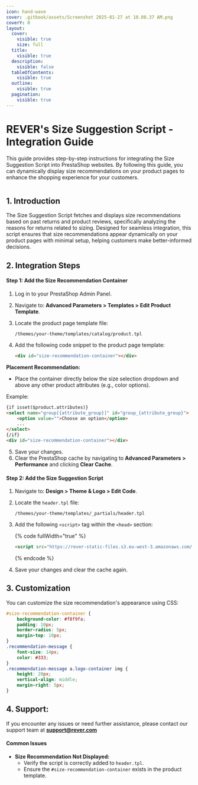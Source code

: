 ```yaml
---
icon: hand-wave
cover: .gitbook/assets/Screenshot 2025-01-27 at 10.08.37 AM.png
coverY: 0
layout:
  cover:
    visible: true
    size: full
  title:
    visible: true
  description:
    visible: false
  tableOfContents:
    visible: true
  outline:
    visible: true
  pagination:
    visible: true
---
```


# REVER's Size Suggestion Script - Integration Guide

This guide provides step-by-step instructions for integrating the Size Suggestion Script into PrestaShop websites. By following this guide, you can dynamically display size recommendations on your product pages to enhance the shopping experience for your customers.



<figure><img src=".gitbook/assets/Screenshot 2025-01-30 at 9.27.08 AM.png" alt=""><figcaption></figcaption></figure>

## 1. Introduction

The Size Suggestion Script fetches and displays size recommendations based on past returns and product reviews, specifically analyzing the reasons for returns related to sizing. Designed for seamless integration, this script ensures that size recommendations appear dynamically on your product pages with minimal setup, helping customers make better-informed decisions.

## 2. Integration Steps

#### **Step 1: Add the Size Recommendation Container**

1. Log in to your PrestaShop Admin Panel.
2. Navigate to: **Advanced Parameters > Templates > Edit Product Template**.
3.  Locate the product page template file:

    ```
    /themes/your-theme/templates/catalog/product.tpl
    ```
4.  Add the following code snippet to the product page template:

    ```html
    <div id="size-recommendation-container"></div>
    ```

**Placement Recommendation:**

* Place the container directly below the size selection dropdown and above any other product attributes (e.g., color options).

Example:

```html
{if isset($product.attributes)}
<select name="group[{attribute_group}]" id="group_{attribute_group}">
    <option value="">Choose an option</option>
    ...
</select>
{/if}
<div id="size-recommendation-container"></div>
```

5. Save your changes.
6. Clear the PrestaShop cache by navigating to **Advanced Parameters > Performance** and clicking **Clear Cache**.

#### **Step 2: Add the Size Suggestion Script**

1. Navigate to: **Design > Theme & Logo > Edit Code**.
2.  Locate the `header.tpl` file:

    ```
    /themes/your-theme/templates/_partials/header.tpl
    ```
3.  Add the following `<script>` tag within the `<head>` section:

    {% code fullWidth="true" %}
    ```html
    <script src="https://rever-static-files.s3.eu-west-3.amazonaws.com/pa-scripts/sizesuggestionscript.js"></script>
    ```
    {% endcode %}
4. Save your changes and clear the cache again.

## 3. Customization&#x20;

You can customize the size recommendation's appearance using CSS:

```css
#size-recommendation-container {
    background-color: #f8f9fa;
    padding: 10px;
    border-radius: 5px;
    margin-top: 10px;
}
.recommendation-message {
    font-size: 14px;
    color: #333;
}
.recommendation-message a.logo-container img {
    height: 20px;
    vertical-align: middle;
    margin-right: 5px;
}
```

## 4. Support:

If you encounter any issues or need further assistance, please contact our support team at **support@rever.com**

#### **Common Issues**

* **Size Recommendation Not Displayed:**
  * Verify the script is correctly added to `header.tpl`.
  * Ensure the `#size-recommendation-container` exists in the product template.
